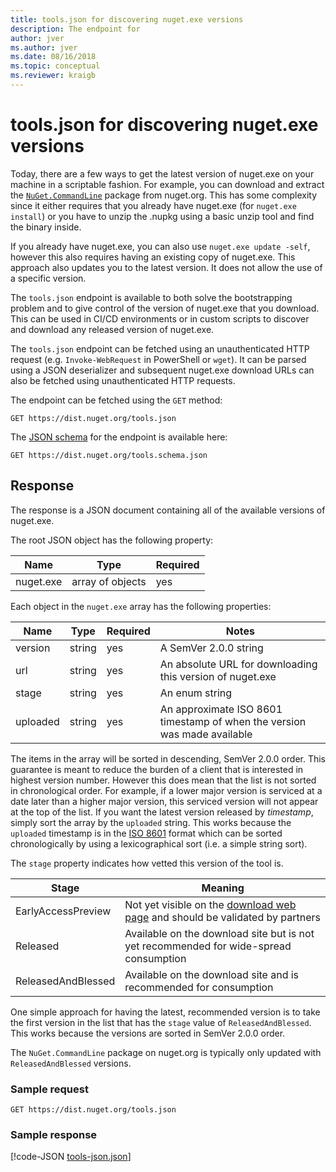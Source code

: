 ```yaml
---
title: tools.json for discovering nuget.exe versions
description: The endpoint for
author: jver
ms.author: jver
ms.date: 08/16/2018
ms.topic: conceptual
ms.reviewer: kraigb
---
```


# tools.json for discovering nuget.exe versions

Today, there are a few ways to get the latest version of nuget.exe on your machine in a scriptable fashion. For example,
you can download and extract the [`NuGet.CommandLine`](https://www.nuget.org/packages/NuGet.CommandLine/) package from
nuget.org. This has some complexity since it either requires that you already have nuget.exe (for `nuget.exe install`)
or you have to unzip the .nupkg using a basic unzip tool and find the binary inside.

If you already have nuget.exe, you can also use `nuget.exe update -self`, however this also requires having an existing
copy of nuget.exe. This approach also updates you to the latest version. It does not allow the use of a specific
version.

The `tools.json` endpoint is available to both solve the bootstrapping problem and to give control of the version of
nuget.exe that you download. This can be used in CI/CD environments or in custom scripts to discover and download any
released version of nuget.exe.

The `tools.json` endpoint can be fetched using an unauthenticated HTTP request (e.g. `Invoke-WebRequest` in PowerShell
or `wget`). It can be parsed using a JSON deserializer and subsequent nuget.exe download URLs can also be fetched using
unauthenticated HTTP requests.

The endpoint can be fetched using the `GET` method:

	GET https://dist.nuget.org/tools.json

The [JSON schema](https://json-schema.org/) for the endpoint is available here:

	GET https://dist.nuget.org/tools.schema.json

## Response

The response is a JSON document containing all of the available versions of nuget.exe.

The root JSON object has the following property:

Name      | Type             | Required
--------- | ---------------- | --------
nuget.exe | array of objects | yes

Each object in the `nuget.exe` array has the following properties:

Name     | Type   | Required | Notes
-------- | ------ | -------- | -----
version  | string | yes      | A SemVer 2.0.0 string
url      | string | yes      | An absolute URL for downloading this version of nuget.exe
stage    | string | yes      | An enum string
uploaded | string | yes      | An approximate ISO 8601 timestamp of when the version was made available

The items in the array will be sorted in descending, SemVer 2.0.0 order. This guarantee is meant to reduce the burden
of a client that is interested in highest version number. However this does mean that the list is not sorted in
chronological order. For example, if a lower major version is serviced at a date later than a higher major version, 
this serviced version will not appear at the top of the list. If you want the latest version released by
*timestamp*, simply sort the array by the `uploaded` string. This works because the `uploaded` timestamp is in the
[ISO 8601](https://www.iso.org/iso-8601-date-and-time-format.html) format which can be sorted chronologically by
using a lexicographical sort (i.e. a simple string sort).

The `stage` property indicates how vetted this version of the tool is. 

Stage              | Meaning
------------------ | ------
EarlyAccessPreview | Not yet visible on the [download web page](https://www.nuget.org/downloads) and should be validated by partners
Released           | Available on the download site but is not yet recommended for wide-spread consumption
ReleasedAndBlessed | Available on the download site and is recommended for consumption

One simple approach for having the latest, recommended version is to take the first version in the list that has the
`stage` value of `ReleasedAndBlessed`. This works because the versions are sorted in SemVer 2.0.0 order.

The `NuGet.CommandLine` package on nuget.org is typically only updated with `ReleasedAndBlessed` versions.

### Sample request

    GET https://dist.nuget.org/tools.json

### Sample response

[!code-JSON [tools-json.json](./_data/tools-json.json)]
